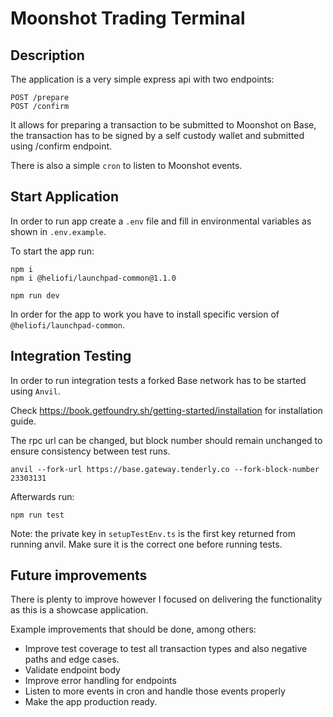 # Moonshot Trading Terminal

## Description

The application is a very simple express api with two endpoints:
```
POST /prepare
POST /confirm
```

It allows for preparing a transaction to be submitted to Moonshot on Base, 
the transaction has to be signed by a self custody wallet and submitted using /confirm endpoint.

There is also a simple `cron` to listen to Moonshot events.

## Start Application

In order to run app create a `.env` file and fill in environmental variables as shown in `.env.example`.

To start the app run:
```
npm i
npm i @heliofi/launchpad-common@1.1.0

npm run dev
```

In order for the app to work you have to install specific version of `@heliofi/launchpad-common`. 

## Integration Testing

In order to run integration tests a forked Base network has to be started using `Anvil`. 

Check https://book.getfoundry.sh/getting-started/installation for installation guide.


The rpc url can be changed,
but block number should remain unchanged to ensure consistency between test runs.

```
anvil --fork-url https://base.gateway.tenderly.co --fork-block-number 23303131
```

Afterwards run:
```
npm run test
```

Note: the private key in `setupTestEnv.ts` is the first key returned from running anvil. 
Make sure it is the correct one before running tests.


## Future improvements

There is plenty to improve however I focused on delivering the functionality as this is a showcase application.

Example improvements that should be done, among others:
* Improve test coverage to test all transaction types and also negative paths and edge cases.
* Validate endpoint body
* Improve error handling for endpoints
* Listen to more events in cron and handle those events properly
* Make the app production ready.
